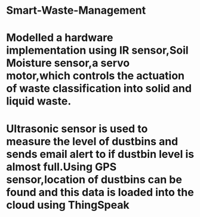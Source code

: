 #                                                                   Smart-Waste-Management
# Modelled a hardware implementation using IR sensor,Soil Moisture sensor,a servo motor,which controls the actuation of waste classification into solid and liquid waste.
# Ultrasonic sensor is used to measure the level of dustbins and sends email alert to if dustbin level is almost full.Using GPS sensor,location of dustbins can be found  and this data is loaded into the cloud using ThingSpeak
